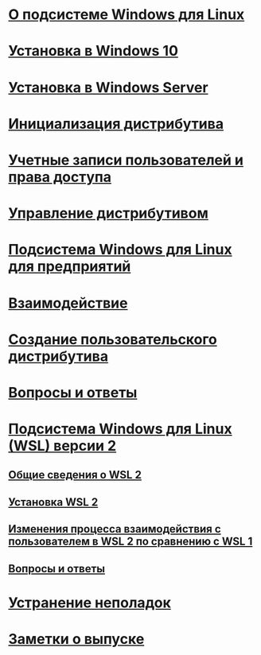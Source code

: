 # [О подсистеме Windows для Linux](./about.md)
# [Установка в Windows 10](./install-win10.md)
# [Установка в Windows Server](./install-on-server.md)
# [Инициализация дистрибутива](./initialize-distro.md)
# [Учетные записи пользователей и права доступа](./user-support.md)
# [Управление дистрибутивом](./wsl-config.md)
# [Подсистема Windows для Linux для предприятий](./enterprise.md)
# [Взаимодействие](./interop.md)
# [Создание пользовательского дистрибутива](./build-custom-distro.md)
# [Вопросы и ответы](./faq.md)
# [Подсистема Windows для Linux (WSL) версии 2](./wsl2-index.md)
## [Общие сведения о WSL 2](./wsl2-about.md)
## [Установка WSL 2](./wsl2-install.md)
## [Изменения процесса взаимодействия с пользователем в WSL 2 по сравнению с WSL 1](./wsl2-ux-changes.md)
## [Вопросы и ответы](./wsl2-faq.md)

# [Устранение неполадок](./troubleshooting.md)
# [Заметки о выпуске](./release-notes.md)
